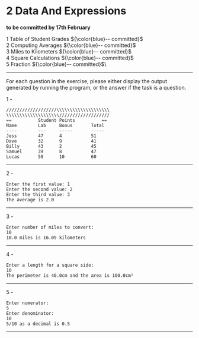 # 2 Data And Expressions

**to be committed by 17th February**

1 Table of Student Grades   ${\color{blue}-- committed}$\
2 Computing Averages        ${\color{blue}-- committed}$\
3 Miles to Kilometers       ${\color{blue}-- committed}$\
4 Square Calculations       ${\color{blue}-- committed}$\
5 Fraction                  ${\color{blue}-- committed}$\

---

For each question in the exercise, please either display the output generated by running the program, or the answer if the task is a question.

1 -

```
///////////////////\\\\\\\\\\\\\\\\\\\\
\\\\\\\\\\\\\\\\\\\\///////////////////
==          Student Points          ==
Name		Lab		Bonus		Total
----		---		-----		-----
Jess		47		4			51
Dave		32		9			41
Billy		43		2			45
Samuel		39		8			47
Lucas		50		10			60

```

---

2 -

```
Enter the first value: 1
Enter the second value: 2
Enter the third value: 3
The average is 2.0
```

---

3 -

```
Enter number of miles to convert: 
10
10.0 miles is 16.09 kilometers
```

---

4 -

```
Enter a length for a square side: 
10
The perimeter is 40.0cm and the area is 100.0cm²
```

---

5 -

```
Enter numerator: 
5
Enter denominator: 
10
5/10 as a decimal is 0.5
```

---

